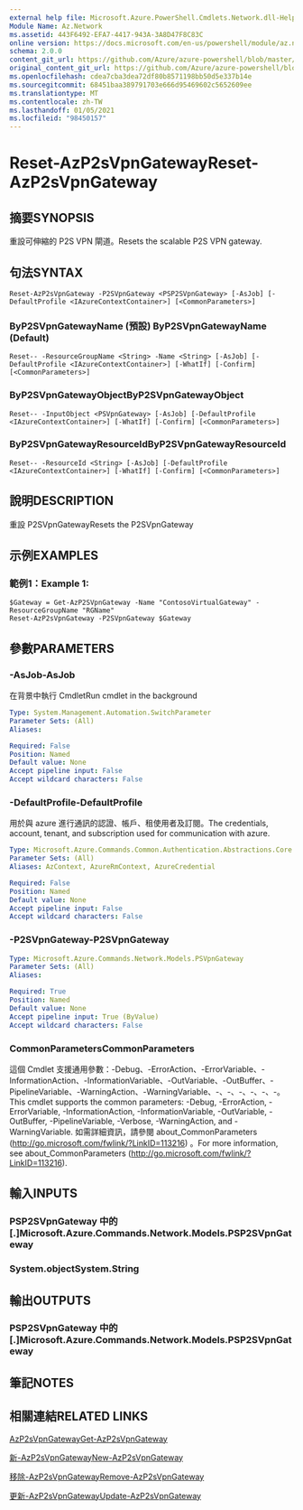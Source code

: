 ```yaml
---
external help file: Microsoft.Azure.PowerShell.Cmdlets.Network.dll-Help.xml
Module Name: Az.Network
ms.assetid: 443F6492-EFA7-4417-943A-3A8D47F8C83C
online version: https://docs.microsoft.com/en-us/powershell/module/az.network/reset-azp2svpngateway
schema: 2.0.0
content_git_url: https://github.com/Azure/azure-powershell/blob/master/src/Network/Network/help/Reset-AzP2sVpnGateway.md
original_content_git_url: https://github.com/Azure/azure-powershell/blob/master/src/Network/Network/help/Reset-AzP2sVpnGateway.md
ms.openlocfilehash: cdea7cba3dea72df80b8571198bb50d5e337b14e
ms.sourcegitcommit: 68451baa389791703e666d95469602c5652609ee
ms.translationtype: MT
ms.contentlocale: zh-TW
ms.lasthandoff: 01/05/2021
ms.locfileid: "98450157"
---
```

# <span data-ttu-id="7df6d-101">Reset-AzP2sVpnGateway</span><span class="sxs-lookup"><span data-stu-id="7df6d-101">Reset-AzP2sVpnGateway</span></span>

## <span data-ttu-id="7df6d-102">摘要</span><span class="sxs-lookup"><span data-stu-id="7df6d-102">SYNOPSIS</span></span>
<span data-ttu-id="7df6d-103">重設可伸縮的 P2S VPN 閘道。</span><span class="sxs-lookup"><span data-stu-id="7df6d-103">Resets the scalable P2S VPN gateway.</span></span>

## <span data-ttu-id="7df6d-104">句法</span><span class="sxs-lookup"><span data-stu-id="7df6d-104">SYNTAX</span></span>

```
Reset-AzP2sVpnGateway -P2SVpnGateway <PSP2SVpnGateway> [-AsJob] [-DefaultProfile <IAzureContextContainer>] [<CommonParameters>]
```

### <span data-ttu-id="7df6d-105">ByP2SVpnGatewayName (預設) </span><span class="sxs-lookup"><span data-stu-id="7df6d-105">ByP2SVpnGatewayName (Default)</span></span>
```
Reset-- -ResourceGroupName <String> -Name <String> [-AsJob] [-DefaultProfile <IAzureContextContainer>] [-WhatIf] [-Confirm] [<CommonParameters>]
```

### <span data-ttu-id="7df6d-106">ByP2SVpnGatewayObject</span><span class="sxs-lookup"><span data-stu-id="7df6d-106">ByP2SVpnGatewayObject</span></span>
```
Reset-- -InputObject <PSVpnGateway> [-AsJob] [-DefaultProfile <IAzureContextContainer>] [-WhatIf] [-Confirm] [<CommonParameters>]
```

### <span data-ttu-id="7df6d-107">ByP2SVpnGatewayResourceId</span><span class="sxs-lookup"><span data-stu-id="7df6d-107">ByP2SVpnGatewayResourceId</span></span>
```
Reset-- -ResourceId <String> [-AsJob] [-DefaultProfile <IAzureContextContainer>] [-WhatIf] [-Confirm] [<CommonParameters>]
```

## <span data-ttu-id="7df6d-108">說明</span><span class="sxs-lookup"><span data-stu-id="7df6d-108">DESCRIPTION</span></span>
<span data-ttu-id="7df6d-109">重設 P2SVpnGateway</span><span class="sxs-lookup"><span data-stu-id="7df6d-109">Resets the P2SVpnGateway</span></span>

## <span data-ttu-id="7df6d-110">示例</span><span class="sxs-lookup"><span data-stu-id="7df6d-110">EXAMPLES</span></span>

### <span data-ttu-id="7df6d-111">範例1：</span><span class="sxs-lookup"><span data-stu-id="7df6d-111">Example 1:</span></span>
```
$Gateway = Get-AzP2SVpnGateway -Name "ContosoVirtualGateway" -ResourceGroupName "RGName"
Reset-AzP2sVpnGateway -P2SVpnGateway $Gateway
```

## <span data-ttu-id="7df6d-112">參數</span><span class="sxs-lookup"><span data-stu-id="7df6d-112">PARAMETERS</span></span>

### <span data-ttu-id="7df6d-113">-AsJob</span><span class="sxs-lookup"><span data-stu-id="7df6d-113">-AsJob</span></span>
<span data-ttu-id="7df6d-114">在背景中執行 Cmdlet</span><span class="sxs-lookup"><span data-stu-id="7df6d-114">Run cmdlet in the background</span></span>

```yaml
Type: System.Management.Automation.SwitchParameter
Parameter Sets: (All)
Aliases:

Required: False
Position: Named
Default value: None
Accept pipeline input: False
Accept wildcard characters: False
```

### <span data-ttu-id="7df6d-115">-DefaultProfile</span><span class="sxs-lookup"><span data-stu-id="7df6d-115">-DefaultProfile</span></span>
<span data-ttu-id="7df6d-116">用於與 azure 進行通訊的認證、帳戶、租使用者及訂閱。</span><span class="sxs-lookup"><span data-stu-id="7df6d-116">The credentials, account, tenant, and subscription used for communication with azure.</span></span>

```yaml
Type: Microsoft.Azure.Commands.Common.Authentication.Abstractions.Core.IAzureContextContainer
Parameter Sets: (All)
Aliases: AzContext, AzureRmContext, AzureCredential

Required: False
Position: Named
Default value: None
Accept pipeline input: False
Accept wildcard characters: False
```

### <span data-ttu-id="7df6d-117">-P2SVpnGateway</span><span class="sxs-lookup"><span data-stu-id="7df6d-117">-P2SVpnGateway</span></span>
```yaml
Type: Microsoft.Azure.Commands.Network.Models.PSVpnGateway
Parameter Sets: (All)
Aliases:

Required: True
Position: Named
Default value: None
Accept pipeline input: True (ByValue)
Accept wildcard characters: False
```

### <span data-ttu-id="7df6d-118">CommonParameters</span><span class="sxs-lookup"><span data-stu-id="7df6d-118">CommonParameters</span></span>
<span data-ttu-id="7df6d-119">這個 Cmdlet 支援通用參數：-Debug、-ErrorAction、-ErrorVariable、-InformationAction、-InformationVariable、-OutVariable、-OutBuffer、-PipelineVariable、-WarningAction、-WarningVariable、-、-、-、-、-、-。</span><span class="sxs-lookup"><span data-stu-id="7df6d-119">This cmdlet supports the common parameters: -Debug, -ErrorAction, -ErrorVariable, -InformationAction, -InformationVariable, -OutVariable, -OutBuffer, -PipelineVariable, -Verbose, -WarningAction, and -WarningVariable.</span></span> <span data-ttu-id="7df6d-120">如需詳細資訊，請參閱 about_CommonParameters (http://go.microsoft.com/fwlink/?LinkID=113216) 。</span><span class="sxs-lookup"><span data-stu-id="7df6d-120">For more information, see about_CommonParameters (http://go.microsoft.com/fwlink/?LinkID=113216).</span></span>

## <span data-ttu-id="7df6d-121">輸入</span><span class="sxs-lookup"><span data-stu-id="7df6d-121">INPUTS</span></span>

### <span data-ttu-id="7df6d-122">PSP2SVpnGateway 中的 [.]</span><span class="sxs-lookup"><span data-stu-id="7df6d-122">Microsoft.Azure.Commands.Network.Models.PSP2SVpnGateway</span></span>

### <span data-ttu-id="7df6d-123">System.object</span><span class="sxs-lookup"><span data-stu-id="7df6d-123">System.String</span></span>

## <span data-ttu-id="7df6d-124">輸出</span><span class="sxs-lookup"><span data-stu-id="7df6d-124">OUTPUTS</span></span>

### <span data-ttu-id="7df6d-125">PSP2SVpnGateway 中的 [.]</span><span class="sxs-lookup"><span data-stu-id="7df6d-125">Microsoft.Azure.Commands.Network.Models.PSP2SVpnGateway</span></span>

## <span data-ttu-id="7df6d-126">筆記</span><span class="sxs-lookup"><span data-stu-id="7df6d-126">NOTES</span></span>

## <span data-ttu-id="7df6d-127">相關連結</span><span class="sxs-lookup"><span data-stu-id="7df6d-127">RELATED LINKS</span></span>

[<span data-ttu-id="7df6d-128">AzP2sVpnGateway</span><span class="sxs-lookup"><span data-stu-id="7df6d-128">Get-AzP2sVpnGateway</span></span>](./Get-AzP2sVpnGateway.md)

[<span data-ttu-id="7df6d-129">新-AzP2sVpnGateway</span><span class="sxs-lookup"><span data-stu-id="7df6d-129">New-AzP2sVpnGateway</span></span>](./New-AzP2sVpnGateway.md)

[<span data-ttu-id="7df6d-130">移除-AzP2sVpnGateway</span><span class="sxs-lookup"><span data-stu-id="7df6d-130">Remove-AzP2sVpnGateway</span></span>](./Remove-AzP2sVpnGateway.md)

[<span data-ttu-id="7df6d-131">更新-AzP2sVpnGateway</span><span class="sxs-lookup"><span data-stu-id="7df6d-131">Update-AzP2sVpnGateway</span></span>](./Update-AzP2sVpnGateway.md)
